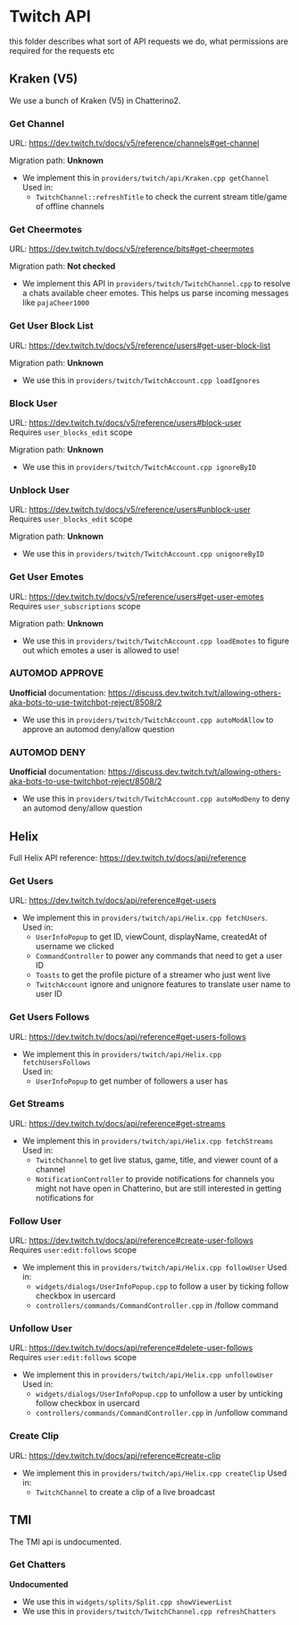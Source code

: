 # Twitch API
this folder describes what sort of API requests we do, what permissions are required for the requests etc

## Kraken (V5)
We use a bunch of Kraken (V5) in Chatterino2.

### Get Channel
URL: https://dev.twitch.tv/docs/v5/reference/channels#get-channel

Migration path: **Unknown**

 * We implement this in `providers/twitch/api/Kraken.cpp getChannel`  
   Used in:
     * `TwitchChannel::refreshTitle` to check the current stream title/game of offline channels

### Get Cheermotes
URL: https://dev.twitch.tv/docs/v5/reference/bits#get-cheermotes

Migration path: **Not checked**

 * We implement this API in `providers/twitch/TwitchChannel.cpp` to resolve a chats available cheer emotes. This helps us parse incoming messages like `pajaCheer1000`

### Get User Block List
URL: https://dev.twitch.tv/docs/v5/reference/users#get-user-block-list

Migration path: **Unknown**

 * We use this in `providers/twitch/TwitchAccount.cpp loadIgnores`

### Block User
URL: https://dev.twitch.tv/docs/v5/reference/users#block-user  
Requires `user_blocks_edit` scope

Migration path: **Unknown**

 * We use this in `providers/twitch/TwitchAccount.cpp ignoreByID`

### Unblock User
URL: https://dev.twitch.tv/docs/v5/reference/users#unblock-user  
Requires `user_blocks_edit` scope

Migration path: **Unknown**

 * We use this in `providers/twitch/TwitchAccount.cpp unignoreByID`

### Get User Emotes
URL: https://dev.twitch.tv/docs/v5/reference/users#get-user-emotes  
Requires `user_subscriptions` scope

Migration path: **Unknown**

 * We use this in `providers/twitch/TwitchAccount.cpp loadEmotes` to figure out which emotes a user is allowed to use!

### AUTOMOD APPROVE
**Unofficial** documentation: https://discuss.dev.twitch.tv/t/allowing-others-aka-bots-to-use-twitchbot-reject/8508/2

 * We use this in `providers/twitch/TwitchAccount.cpp autoModAllow` to approve an automod deny/allow question

### AUTOMOD DENY
**Unofficial** documentation: https://discuss.dev.twitch.tv/t/allowing-others-aka-bots-to-use-twitchbot-reject/8508/2

 * We use this in `providers/twitch/TwitchAccount.cpp autoModDeny` to deny an automod deny/allow question

## Helix
Full Helix API reference: https://dev.twitch.tv/docs/api/reference

### Get Users
URL: https://dev.twitch.tv/docs/api/reference#get-users

 * We implement this in `providers/twitch/api/Helix.cpp fetchUsers`.  
   Used in:
     * `UserInfoPopup` to get ID, viewCount, displayName, createdAt of username we clicked
     * `CommandController` to power any commands that need to get a user ID
     * `Toasts` to get the profile picture of a streamer who just went live
     * `TwitchAccount` ignore and unignore features to translate user name to user ID

### Get Users Follows
URL: https://dev.twitch.tv/docs/api/reference#get-users-follows

 * We implement this in `providers/twitch/api/Helix.cpp fetchUsersFollows`  
   Used in:
     * `UserInfoPopup` to get number of followers a user has

### Get Streams
URL: https://dev.twitch.tv/docs/api/reference#get-streams

 * We implement this in `providers/twitch/api/Helix.cpp fetchStreams`  
   Used in:
     * `TwitchChannel` to get live status, game, title, and viewer count of a channel
     * `NotificationController` to provide notifications for channels you might not have open in Chatterino, but are still interested in getting notifications for

### Follow User
URL: https://dev.twitch.tv/docs/api/reference#create-user-follows  
Requires `user:edit:follows` scope

 * We implement this in `providers/twitch/api/Helix.cpp followUser`
   Used in:
     * `widgets/dialogs/UserInfoPopup.cpp` to follow a user by ticking follow checkbox in usercard
     * `controllers/commands/CommandController.cpp` in /follow command

### Unfollow User
URL: https://dev.twitch.tv/docs/api/reference#delete-user-follows  
Requires `user:edit:follows` scope

 * We implement this in `providers/twitch/api/Helix.cpp unfollowUser`
   Used in:
     * `widgets/dialogs/UserInfoPopup.cpp` to unfollow a user by unticking follow checkbox in usercard
     * `controllers/commands/CommandController.cpp` in /unfollow command

### Create Clip
URL: https://dev.twitch.tv/docs/api/reference#create-clip

 * We implement this in `providers/twitch/api/Helix.cpp createClip`
   Used in:
     * `TwitchChannel` to create a clip of a live broadcast

## TMI
The TMI api is undocumented.

### Get Chatters
**Undocumented**

 * We use this in `widgets/splits/Split.cpp showViewerList`
 * We use this in `providers/twitch/TwitchChannel.cpp refreshChatters`
